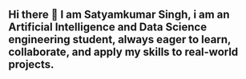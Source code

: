 ## Hi there 👋 I am Satyamkumar Singh, i am an Artificial Intelligence and Data Science engineering student, always eager to learn, collaborate, and apply my skills to real-world projects.


<!--
**Satyamkumar55-tech/Satyamkumar55-tech** is a ✨ _special_ ✨ repository because its `README.md` (this file) appears on your GitHub profile.

Here are some ideas to get you started:

- 🔭 I’m currently working on ...
- 🌱 I’m currently learning ...
- 👯 I’m looking to collaborate on ...
- 🤔 I’m looking for help with ...
- 💬 Ask me about ...
- 📫 How to reach me: ...
- 😄 Pronouns: ...
- ⚡ Fun fact: ...
-->
